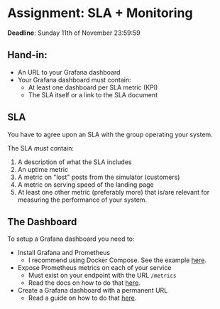 # Assignment: SLA + Monitoring

**Deadline**: Sunday 11th of November 23:59:59

## Hand-in:

  * An URL to your Grafana dashboard
  * Your Grafana dashboard must contain:
    - At least one dashboard per SLA metric (KPI)
    - The SLA itself or a link to the SLA document


## SLA

You have to agree upon an SLA with the group operating your system.

The SLA *must* contain:
 
  1. A description of what the SLA includes
  2. An uptime metric
  3. A metric on "lost" posts from the simulator (customers)
  4. A metric on serving speed of the landing page
  5. At least one other metric (preferably more) that is/are relevant for
   measuring the performance of your system.

## The Dashboard

To setup a Grafana dashboard you need to:
* Install Grafana and Prometheus
  - I recommend using Docker Compose. See the example [here](https://docs.docker.com/compose/compose-file/#compose-file-structure-and-examples).
* Expose Prometheus metrics on each of your service
  - Must exist on your endpoint with the URL `/metrics`
  - Read the docs on how to do that [here](https://prometheus.io/docs/instrumenting/clientlibs/).
* Create a Grafana dashboard with a permanent URL
  - Read a guide on how to do that [here](http://docs.grafana.org/guides/getting_started/).